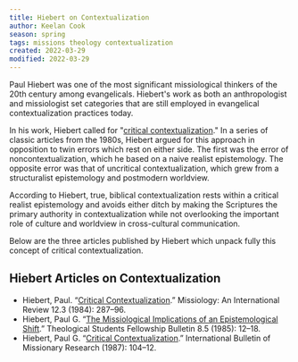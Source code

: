 ```yaml
---
title: Hiebert on Contextualization
author: Keelan Cook
season: spring
tags: missions theology contextualization
created: 2022-03-29
modified: 2022-03-29
---
```


Paul Hiebert was one of the most significant missiological thinkers of the 20th century among evangelicals. Hiebert's work as both an anthropologist and missiologist set categories that are still employed in evangelical contextualization practices today.

In his work, Hiebert called for "[critical contextualization](Contextualization%20on%20the%20Mission%20Field.md)." In a series of classic articles from the 1980s, Hiebert argued for this approach in opposition to twin errors which rest on either side. The first was the error of noncontextualization, which he based on a naive realist epistemology. The opposite error was that of uncritical contextualization, which grew from a structuralist epistemology and postmodern worldview.

According to Hiebert, true, biblical contextualization rests within a critical realist epistemology and avoids either ditch by making the Scriptures the primary authority in contextualization while not overlooking the important role of culture and worldview in cross-cultural communication.

Below are the three articles published by Hiebert which unpack fully this concept of critical contextualization.

## Hiebert Articles on Contextualization
* Hiebert, Paul. “[Critical Contextualization](../assets/files/hiebert84.pdf).” Missiology: An International Review 12.3 (1984): 287–96.
* Hiebert, Paul G. “[The Missiological Implications of an Epistemological Shift](/assets/files/hiebert85.pdf).” Theological Students Fellowship Bulletin 8.5 (1985): 12–18.
* Hiebert, Paul G. “[Critical Contextualization](/assets/files/hiebert87.pdf).” International Bulletin of Missionary Research (1987): 104–12.



